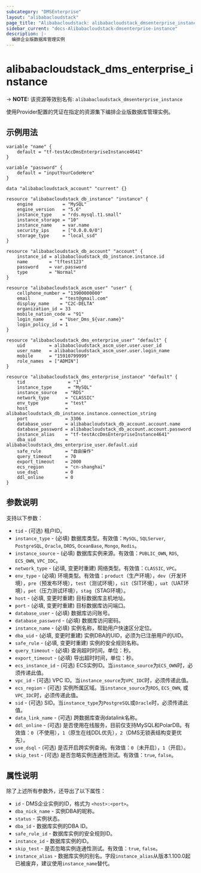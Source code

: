 ```yaml
---
subcategory: "DMSEnterprise"
layout: "alibabacloudstack"
page_title: "Alibabacloudstack: alibabacloudstack_dmsenterprise_instance"
sidebar_current: "docs-Alibabacloudstack-dmsenterprise-instance"
description: |- 
  编排企业版数据库管理实例
---
```


# alibabacloudstack_dms_enterprise_instance
-> **NOTE:** 该资源等效别名有: `alibabacloudstack_dmsenterprise_instance`

使用Provider配置的凭证在指定的资源集下编排企业版数据库管理实例。

## 示例用法

```hcl
variable "name" {
    default = "tf-testAccDmsEnterpriseInstance4641"
}

variable "password" {
    default = "inputYourCodeHere"
}

data "alibabacloudstack_account" "current" {}

resource "alibabacloudstack_db_instance" "instance" {
    engine           = "MySQL"
    engine_version   = "5.6"
    instance_type    = "rds.mysql.t1.small"
    instance_storage = "10"
    instance_name    = var.name
    security_ips     = ["0.0.0.0/0"]
    storage_type     = "local_ssd"
}

resource "alibabacloudstack_db_account" "account" {
    instance_id = alibabacloudstack_db_instance.instance.id
    name        = "tftest123"
    password    = var.password
    type        = "Normal"
}

resource "alibabacloudstack_ascm_user" "user" {
    cellphone_number = "13900000000"
    email           = "test@gmail.com"
    display_name    = "C2C-DELTA"
    organization_id = 33
    mobile_nation_code = "91"
    login_name      = "User_Dms_${var.name}"
    login_policy_id = 1
}

resource "alibabacloudstack_dms_enterprise_user" "default" {
    uid         = alibabacloudstack_ascm_user.user.user_id
    user_name   = alibabacloudstack_ascm_user.user.login_name
    mobile      = "15910799999"
    role_names  = ["ADMIN"]
}

resource "alibabacloudstack_dms_enterprise_instance" "default" {
    tid                = "1"
    instance_type      = "MySQL"
    instance_source   = "RDS"
    network_type      = "CLASSIC"
    env_type          = "test"
    host              = alibabacloudstack_db_instance.instance.connection_string
    port              = 3306
    database_user     = alibabacloudstack_db_account.account.name
    database_password = alibabacloudstack_db_account.account.password
    instance_alias    = "tf-testAccDmsEnterpriseInstance4641"
    dba_uid           = alibabacloudstack_dms_enterprise_user.default.uid
    safe_rule         = "自由操作"
    query_timeout     = 70
    export_timeout    = 2000
    ecs_region        = "cn-shanghai"
    use_dsql          = 0
    ddl_online        = 0
}
```

## 参数说明

支持以下参数：

* `tid` - (可选) 租户ID。
* `instance_type` - (必填) 数据库类型。有效值：`MySQL`, `SQLServer`, `PostgreSQL`, `Oracle`, `DRDS`, `OceanBase`, `Mongo`, `Redis`。
* `instance_source` - (必填) 数据库实例来源。有效值：`PUBLIC_OWN`, `RDS`, `ECS_OWN`, `VPC_IDC`。
* `network_type` - (必填, 变更时重建) 网络类型。有效值：`CLASSIC`, `VPC`。
* `env_type` - (必填) 环境类型。有效值：`product`（生产环境），`dev`（开发环境），`pre`（预发布环境），`test`（测试环境），`sit`（SIT环境），`uat`（UAT环境），`pet`（压力测试环境），`stag`（STAG环境）。
* `host` - (必填, 变更时重建) 目标数据库主机地址。
* `port` - (必填, 变更时重建) 目标数据库访问端口。
* `database_user` - (必填) 数据库访问账号。
* `database_password` - (必填) 数据库访问密码。
* `instance_name` - (必填) 实例名称，帮助用户快速区分定位。
* `dba_uid` - (必填, 变更时重建) 实例DBA的UID，必须为已注册用户的UID。
* `safe_rule` - (必填, 变更时重建) 实例的安全规则名称。
* `query_timeout` - (必填) 查询超时时间，单位：秒。
* `export_timeout` - (必填) 导出超时时间，单位：秒。
* `ecs_instance_id` - (可选) ECS实例ID。当`instance_source`为`ECS_OWN`时，必须传递此值。
* `vpc_id` - (可选) VPC ID。当`instance_source`为`VPC_IDC`时，必须传递此值。
* `ecs_region` - (可选) 实例所属区域。当`instance_source`为`RDS`, `ECS_OWN`, 或`VPC_IDC`时，必须传递此值。
* `sid` - (可选) SID。当`instance_type`为`PostgreSQL`或`Oracle`时，必须传递此值。
* `data_link_name` - (可选) 跨数据库查询datalink名称。
* `ddl_online` - (可选) 是否使用在线服务，目前仅支持MySQL和PolarDB。有效值：`0`（不使用），`1`（原生在线DDL优先），`2`（DMS无锁表结构变更优先）。
* `use_dsql` - (可选) 是否开启跨实例查询。有效值：`0`（未开启），`1`（开启）。
* `skip_test` - (可选) 是否忽略实例连通性测试。有效值：`true`, `false`。

## 属性说明

除了上述所有参数外，还导出了以下属性：

* `id` - DMS企业实例的ID，格式为 `<host>:<port>`。
* `dba_nick_name` - 实例DBA的昵称。
* `status` - 实例状态。
* `dba_id` - 数据库实例的DBA ID。
* `safe_rule_id` - 数据库实例的安全规则ID。
* `instance_id` - 数据库实例的ID。
* `skip_test` - 是否忽略实例连通性测试。有效值：`true`, `false`。
* `instance_alias` - 数据库实例的别名。字段`instance_alias`从版本1.100.0起已被废弃，建议使用`instance_name`替代。